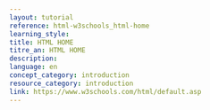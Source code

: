 ```yaml
---
layout: tutorial
reference: html-w3schools_html-home
learning_style:
title: HTML HOME
titre_an: HTML HOME
description:
language: en
concept_category: introduction
resource_category: introduction
link: https://www.w3schools.com/html/default.asp
---
```


